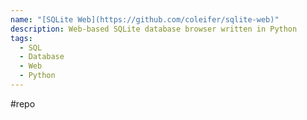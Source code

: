 ```yaml
---
name: "[SQLite Web](https://github.com/coleifer/sqlite-web)"
description: Web-based SQLite database browser written in Python
tags:
  - SQL
  - Database
  - Web
  - Python
---
```

#repo